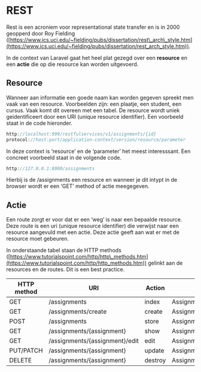 REST
====

Rest is een acroniem voor representational state transfer en is in 2000 geopperd door Roy Fielding ([https://www.ics.uci.edu/~fielding/pubs/dissertation/rest\_arch\_style.htm](https://www.ics.uci.edu/~fielding/pubs/dissertation/rest_arch_style.htm)).

In de context van Laravel gaat het heel plat gezegd over een **resource** en een **actie** die op die resource kan worden uitgevoerd.

Resource
--------

Wanneer aan informatie een goede naam kan worden gegeven spreekt men vaak van een resource. Voorbeelden zijn: een plaatje, een student, een cursus. Vaak komt dit overeen met een tabel. De resource wordt uniek geidentificeert door een URI (unique resource identifier). Een voorbeeld staat in de code hieronder.

```c
http://localhost:999/restfulservices/v1/assignments/{id}
protocol://host:port/application-context/version/resource/parameter
```

In deze context is ‘resource’ en de ‘parameter’ het meest interesssant. Een concreet voorbeeld staat in de volgende code.

```c
http://127.0.0.1:8000/assignments
```

Hierbij is de /assignments een resource en wanneer je dit intypt in de browser wordt er een ‘GET’ method of actie meegegeven.

Actie
-----

Een route zorgt er voor dat er een ‘weg’ is naar een bepaalde resource. Deze route is een uri (unique resource identifier) die verwijst naar een resource aangevuld met een actie. Deze actie geeft aan wat er met de resource moet gebeuren.

In onderstaande tabel staan de HTTP methods ([https://www.tutorialspoint.com/http/http\_methods.htm](https://www.tutorialspoint.com/http/http_methods.htm)) gelinkt aan de resources en de routes. Dit is een best practice.

HTTP method | URI | Action | Route Name
--- | --- | --- | ---
GET | /assignments | index | AssignmentsController@index
GET | /assignments/create | create | AssignmentsController@create
POST | /assignments | store | AssignmentsController@store
GET | /assignments/{assignment} | show | AssignmentsController@show
GET | /assignments/{assignment}/edit | edit | AssignmentsController@edit
PUT/PATCH | /assignments/{assignment} | update | AssignmentsController@update
DELETE | /assignments/{assignment} | destroy | AssignmentsController@destroy